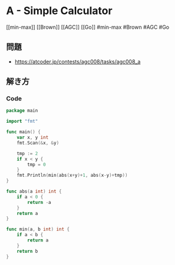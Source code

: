 # A - Simple Calculator
[[min-max]] [[Brown]] [[AGC]] [[Go]]
#min-max #Brown #AGC #Go 

## 問題
- https://atcoder.jp/contests/agc008/tasks/agc008_a

## 解き方
### Code
```go
package main

import "fmt"

func main() {
	var x, y int
	fmt.Scan(&x, &y)

	tmp := 2
	if x < y {
		tmp = 0
	}
	fmt.Println(min(abs(x+y)+1, abs(x-y)+tmp))
}

func abs(a int) int {
	if a < 0 {
		return -a
	}
	return a
}

func min(a, b int) int {
	if a < b {
		return a
	}
	return b
}
```